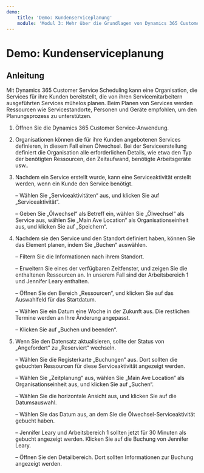 ```yaml
---
demo:
    title: 'Demo: Kundenserviceplanung'
    module: 'Modul 3: Mehr über die Grundlagen von Dynamics 365 Customer Service erfahren'
---
```


# Demo: Kundenserviceplanung

## Anleitung

Mit Dynamics 365 Customer Service Scheduling kann eine Organisation, die Services für ihre Kunden bereitstellt, die von ihren Servicemitarbeitern ausgeführten Services mühelos planen. Beim Planen von Services werden Ressourcen wie Servicestandorte, Personen und Geräte empfohlen, um den Planungsprozess zu unterstützen. 

1. Öffnen Sie die Dynamics 365 Customer Service-Anwendung.

2. Organisationen können die für ihre Kunden angebotenen Services definieren, in diesem Fall einen Ölwechsel. Bei der Serviceerstellung definiert die Organisation alle erforderlichen Details, wie etwa den Typ der benötigten Ressourcen, den Zeitaufwand, benötigte Arbeitsgeräte usw.. 

 

3. Nachdem ein Service erstellt wurde, kann eine Serviceaktivität erstellt werden, wenn ein Kunde den Service benötigt. 

	– Wählen Sie „Serviceaktivitäten“ aus, und klicken Sie auf „Serviceaktivität“.

	– Geben Sie „Ölwechsel“ als Betreff ein, wählen Sie „Ölwechsel“ als Service aus, wählen Sie „Main Ave Location“ als Organisationseinheit aus, und klicken Sie auf „Speichern“.

 

4. Nachdem sie den Service und den Standort definiert haben, können Sie das Element planen, indem Sie „Buchen“ auswählen.

	– Filtern Sie die Informationen nach ihrem Standort. 

	– Erweitern Sie eines der verfügbaren Zeitfenster, und zeigen Sie die enthaltenen Ressourcen an. In unserem Fall sind der Arbeitsbereich 1 und Jennifer Leary enthalten.

	– Öffnen Sie den Bereich „Ressourcen“, und klicken Sie auf das Auswahlfeld für das Startdatum.

	– Wählen Sie ein Datum eine Woche in der Zukunft aus. Die restlichen Termine werden an Ihre Änderung angepasst. 

	– Klicken Sie auf „Buchen und beenden“.

 

5. Wenn Sie den Datensatz aktualisieren, sollte der Status von „Angefordert“ zu „Reserviert“ wechseln.

	– Wählen Sie die Registerkarte „Buchungen“ aus. Dort sollten die gebuchten Ressourcen für diese Serviceaktivität angezeigt werden.

	– Wählen Sie „Zeitplanung“ aus, wählen Sie „Main Ave Location“ als Organisationseinheit aus, und klicken Sie auf „Suchen“.

	– Wählen Sie die horizontale Ansicht aus, und klicken Sie auf die Datumsauswahl.

	– Wählen Sie das Datum aus, an dem Sie die Ölwechsel-Serviceaktivität gebucht haben.

	– Jennifer Leary und Arbeitsbereich 1 sollten jetzt für 30 Minuten als gebucht angezeigt werden. Klicken Sie auf die Buchung von Jennifer Leary.

	– Öffnen Sie den Detailbereich. Dort sollten Informationen zur Buchung angezeigt werden.
